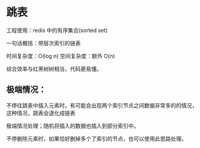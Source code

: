 # 跳表

工程使用：redis 中的有序集合(sorted set)

一句话概括：带层次索引的链表

时间复杂度：O(log n)
空间复杂度：额外 O(n)

综合效率与红黑树树相当，代码更易懂。

## 极端情况：

不停往跳表中插入元素时，有可能会出现两个索引节点之间数据非常多的的情况，这种情况，跳表会退化成链表

极端情况处理；随机将插入的数据也插入到部分索引中。

不停删除元素时，如果恰好删掉多个了索引的节点，也可以使用此思路处理。


